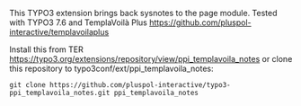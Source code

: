 This TYPO3 extension brings back sysnotes to the page module. Tested with TYPO3 7.6 and TemplaVoilà Plus
https://github.com/pluspol-interactive/templavoilaplus

Install this from TER https://typo3.org/extensions/repository/view/ppi_templavoila_notes
or clone this repository to typo3conf/ext/ppi_templavoila_notes:

```
git clone https://github.com/pluspol-interactive/typo3-ppi_templavoila_notes.git ppi_templavoila_notes
```
